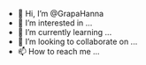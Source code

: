 - 👋 Hi, I’m @GrapaHanna
- 👀 I’m interested in ...
- 🌱 I’m currently learning ...
- 💞️ I’m looking to collaborate on ...
- 📫 How to reach me ...

<!---
GrapaHanna/GrapaHanna is a ✨ special ✨ repository because its `README.md` (this file) appears on your GitHub profile.
You can click the Preview link to take a look at your changes.
--->
